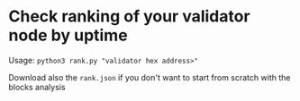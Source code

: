 # Check ranking of your validator node by uptime

Usage: `python3 rank.py "validator hex address>"`

Download also the `rank.json` if you don't want to start from scratch with the blocks analysis
